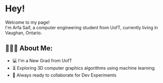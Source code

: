 <h1> Hey!</h1>


<p>Welcome to my page! </br> I'm Arfa Saif, a computer engineering student from UofT, currently living in Vaughan, Ontario. </p>

<h2 align="left">👩🏼‍💻 About Me: </h2>

- :computer: I'm a New Grad from UofT
- :hourglass_flowing_sand:  Exploring 3D computer graphics algorithms using machine learning
- :rocket: Always ready to collaborate for Dev Experiments

<!---
ArfaSaif/ArfaSaif is a ✨ special ✨ repository because its `README.md` (this file) appears on your GitHub profile.
You can click the Preview link to take a look at your changes.
--->
